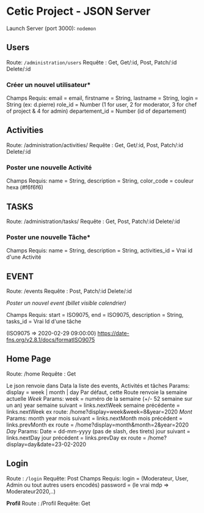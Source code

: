# Cetic Project - JSON Server

Launch Server (port 3000): `nodemon`

## Users
Route: `/administration/users`
Requête : Get, Get/:id, Post, Patch/:id Delete/:id

### Créer un nouvel utilisateur*
Champs Requis:
email = email,
firstname = String,
lastname = String,
login = String (ex: d.pierre)
role_id = Number (1 for user, 2 for moderator, 3 for chef of project & 4 for admin)
departement_id = Number (id of departement)

## Activities
Route: /administration/activities/
Requête : Get, Get/:id, Post, Patch/:id Delete/:id

### Poster une nouvelle Activité
Champs Requis:
name = String,
description = String,
color_code = couleur hexa (#f6f6f6)

## TASKS
Route: /administration/tasks/
Requête : Get, Post, Patch/:id Delete/:id

### Poster une nouvelle Tâche*

Champs Requis:
name = String,
description = String,
activities_id = Vrai id d'une Activité

## EVENT
Route: /events
Requête : Post, Patch/:id Delete/:id

*Poster un nouvel event (billet visible calendrier)*

Champs Requis:
start = ISO9075,
end = ISO9075,
description = String,
tasks_id = Vrai Id d'une tâche 

(ISO9075 => 2020-02-29 09:00:00)
https://date-fns.org/v2.8.1/docs/formatISO9075

## Home Page
Route: /home
Requête : Get

Le json renvoie dans Data la liste des events, Activités et tâches
Params:
display = week | month | day
Par défaut, cette Route renvoie la semaine actuelle
*Week*
Params:
week = numéro de la semaine (+/- 52 semaine sur un an)
year
semaine suivant = links.nextWeek
semaine précédente = links.nextWeek
ex route: /home?display=week&week=8&year=2020
*Mont*
Params:
month
year
mois suivant = links.nextMonth
mois précédent = links.prevMonth
ex route = /home?display=month&month=2&year=2020
*Day*
Params:
Date = dd-mm-yyyy (pas de slash, des tirets)
jour suivant = links.nextDay
jour précédent = links.prevDay
ex route = /home?display=day&date=23-02-2020

## Login
Route : `/login`
Requête: Post
Champs Requis:
login = (Moderateur, User, Admin ou tout autres users encodés)
password = (le vrai mdp => Moderateur2020,..)

**Profil**
Route : /Profil
Requête: Get


